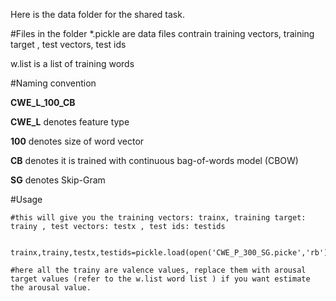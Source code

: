 Here is the data folder for the shared task.

#Files in the folder
\*.pickle are data files contrain training vectors, training target , test vectors, test ids

w.list is a list of training words


#Naming convention

**CWE_L_100_CB**

**CWE_L** denotes feature type

**100** denotes size of word vector

**CB** denotes it is trained with continuous bag-of-words model (CBOW)
 
**SG** denotes Skip-Gram





#Usage

```
#this will give you the training vectors: trainx, training target: trainy , test vectors: testx , test ids: testids


trainx,trainy,testx,testids=pickle.load(open('CWE_P_300_SG.picke','rb'))

#here all the trainy are valence values, replace them with arousal target values (refer to the w.list word list ) if you want estimate the arousal value.



```

